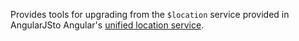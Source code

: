 Provides tools for upgrading from the `$location` service provided in AngularJSto Angular's [unified location service](guide/upgrade#using-the-unified-angular-location-service).